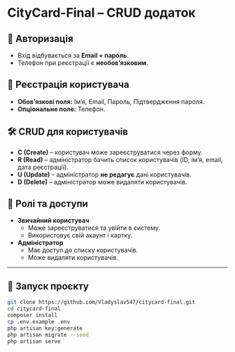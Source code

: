# CityCard-Final – CRUD додаток

## 🔑 Авторизація
- Вхід відбувається за **Email + пароль**.
- Телефон при реєстрації є **необов’язковим**.

## 👤 Реєстрація користувача
- **Обов’язкові поля:** Ім’я, Email, Пароль, Підтвердження пароля.
- **Опціональне поле:** Телефон.

## 🛠 CRUD для користувачів
- **C (Create)** – користувач може зареєструватися через форму.
- **R (Read)** – адміністратор бачить список користувачів (ID, ім’я, email, дата реєстрації).
- **U (Update)** – адміністратор **не редагує** дані користувачів.
- **D (Delete)** – адміністратор може видаляти користувачів.

## 📍 Ролі та доступи
- **Звичайний користувач**
  - Може зареєструватися та увійти в систему.
  - Використовує свій акаунт і картку.
- **Адміністратор**
  - Має доступ до списку користувачів.
  - Може видаляти користувачів.

---

## 🚀 Запуск проєкту
```bash
git clone https://github.com/Vladyslav547/citycard-final.git
cd citycard-final
composer install
cp .env.example .env
php artisan key:generate
php artisan migrate --seed
php artisan serve
